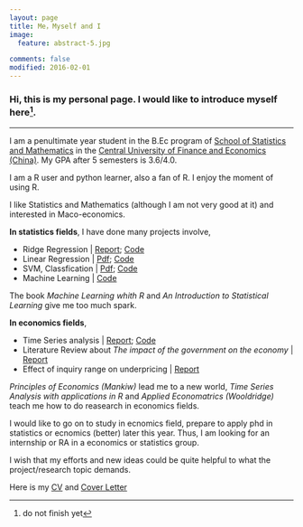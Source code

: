 ```yaml
---
layout: page
title: Me，Myself and I
image:
  feature: abstract-5.jpg

comments: false
modified: 2016-02-01
---
```


### Hi, this is my personal page. I would like to introduce myself here[^1].
-----------------------------------------


I am a penultimate year student in the B.Ec program of [School of Statistics and Mathematics]() in the [Central University of Finance and Economics (China)](). My GPA after 5 semesters is 3.6/4.0.

I am a R user and python learner, also a fan of R. I enjoy the moment of using R.  

I like Statistics and Mathematics (although I am not very good at it) and interested in Maco-economics.

**In statistics fields**, I have done many projects involve,
 
 + Ridge Regression | [Report](); [Code]()
 + Linear Regression | [Pdf](); [Code]()
 + SVM, Classfication | [Pdf](); [Code]()  
 + Machine Learning | [Code]()


The book *Machine Learning whith R* and *An Introduction to Statistical Learning* give me too much spark.

**In economics fields**, 
 
* Time Series analysis | [Report](); [Code]()
* Literature Review about *The impact of the government on the economy* | [Report]()
* Effect of inquiry range on underpricing | [Report]()

*Principles of Economics (Mankiw)* lead me to a new world, *Time Series Analysis with applications in R* and *Applied Economatrics (Wooldridge)* teach me how to do reasearch in economics fields.

I would like to go on to study in ecnomics field, prepare to apply phd in statistics or ecnomics (better) later this year. Thus, I am looking for an internship or RA in a economics or statistics group.

I wish that my efforts and new ideas could be quite helpful to what the project/research topic demands.

Here is my [CV]() and [Cover Letter]()


[^1]: do not finish yet